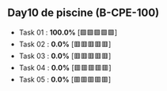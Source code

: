 ## Day10 de piscine (B-CPE-100)

- Task 01 : **100.0%** [:green_square::green_square::green_square::green_square::green_square:]
- Task 02 : **0.0%** [:red_square::red_square::red_square::red_square::red_square:]
- Task 03 : **0.0%** [:red_square::red_square::red_square::red_square::red_square:]
- Task 04 : **0.0%** [:red_square::red_square::red_square::red_square::red_square:]
- Task 05 : **0.0%** [:red_square::red_square::red_square::red_square::red_square:]

